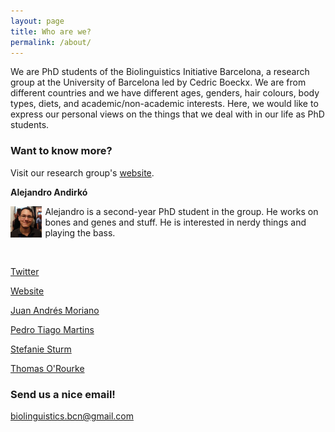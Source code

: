 ```yaml
---
layout: page
title: Who are we?
permalink: /about/
---
```


We are PhD students of the Biolinguistics Initiative Barcelona, a research group at the University of Barcelona led by Cedric Boeckx. We are from different countries and we have different ages, genders, hair colours, body types, diets, and academic/non-academic interests. Here, we would like to express our personal views on the things that we deal with in our life as PhD students.

### Want to know more?

Visit our research group's [website](http://bioling.ub.edu).

**Alejandro Andirkó**

<p><img src="/images/alejandro.jpg" align="left" style="margin: 0 5px 5px 0" width="10%">
  
Alejandro is a second-year PhD student in the group. He works on bones and genes and stuff. He is interested in nerdy things and playing the bass.</p>

</br>

[Twitter](https://twitter.com/AGMAndirko)

[Website](http://andirko.eu)


[Juan Andrés Moriano](https://twitter.com/juanandres_mp)

[Pedro Tiago Martins](https://twitter.com/ptsgmartins)

[Stefanie Sturm](https://twitter.com/sturm_steffi)

[Thomas O'Rourke](https://twitter.com/Thomas_ORourke)

### Send us a nice email!

[biolinguistics.bcn@gmail.com](mailto:biolinguistics.bcn@gmail.com)
